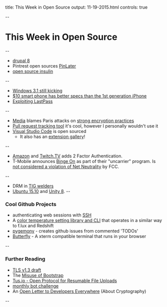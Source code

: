 title: This Week in Open Source
output: 11-19-2015.html
controls: true

--

# This Week in Open Source

--

- [drupal 8](https://www.drupal.org/8)
- Pintrest open sources [PinLater](https://engineering.pinterest.com/blog/open-sourcing-pinlater-asynchronous-job-execution-system)
- [open source insulin](http://www.popsci.com/these-biohackers-are-making-open-source-insulin
  )

--

- [Windows 3.1 still kicking](http://www.zdnet.com/article/a-23-year-old-windows-3-1-system-failure-crashed-paris-airport/)
- [$10 smart phone has better specs than the 1st generation iPhone](http://motherboard.vice.com/read/walmarts-10-smartphone-has-better-specs-than-the-original-iphone)
- [Exploiting LastPass](http://www.martinvigo.com/even-the-lastpass-will-be-stolen-deal-with-it/)

--

- [Media](http://www.nytimes.com/2015/11/17/world/europe/encrypted-messaging-apps-face-new-scrutiny-over-possible-role-in-paris-attacks.html?_r=0) blames Paris attacks on [strong encryption practices](https://www.schneier.com/blog/archives/2015/11/paris_attacks_b.html)
- [Pull request tracking tool](https://hacksboard.com/) it's cool, however I personally wouldn't use it
- [Visual Studio Code](https://code.visualstudio.com/updates#_vs-code-is-open-source) is open sourced
  - It also has an [extension gallery](https://code.visualstudio.com/docs/extensions/overview)!

--

- [Amazon](http://www.wired.com/2015/11/amazon-two-step-authentication/) and [Twitch.TV](http://blog.twitch.tv/2015/11/two-factor-authentication-now-available-on-your-twitch-account/) adds 2 Factor Authentication.
- T-Mobile announces [Binge On](http://www.t-mobile.com/offer/binge-on-streaming-video.html) as part of their "uncarrier" program. Is [not considered a violation of Net Neutrality](http://arstechnica.com/business/2015/11/t-mobiles-data-cap-exemption-for-video-gets-fcc-chairmans-approval/) by FCC.

--

- DRM in [TIG welders](https://boingboing.net/2015/11/17/drm-in-welders.html)
- [Ubuntu 15.10](http://releases.ubuntu.com/15.10/) and [Unity 8](http://arstechnica.com/information-technology/2015/11/ubuntu-15-10-review-wily-werewolf-leaves-scary-experimentation-for-next-year/).
--

### Cool Github Projects

- authenticating web sessions with [SSH](https://github.com/altitude/login-with-ssh)
- A [color temperature setting library and CLI](https://github.com/d4l3k/go-sct) that operates in a similar way to f.lux and Redshift
- [pygemony](https://github.com/GrappigPanda/pygemony) - creates github issues from commented 'TODOs'
- [Butterfly](https://github.com/paradoxxxzero/butterfly) - A xterm compatible terminal that runs in your browser

--

### Further Reading

- [TLS v1.3 draft](https://timtaubert.de/blog/2015/11/more-privacy-less-latency-improved-handshakes-in-tls-13/)
- The [Misuse of Bootstrap](http://10clouds.com/blog/why-you-misuse-bootstrap-and-why-you-should-stop-doing-this/)
- [Tus.io - Open Protocol for Resumable File Uploads](https://news.ycombinator.com/item?id=10591348)
- [monthly bot challenge](https://botwiki.org/monthly-bot-challenge/)
- An [Open Letter to Developers Everywhere](https://gist.github.com/paragonie-scott/e9319254c8ecbad4f227) (About Cryptography)

--
